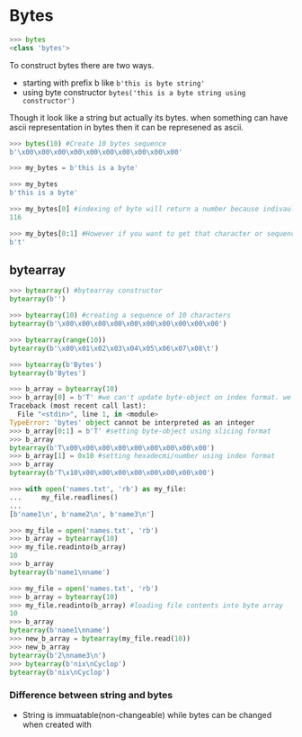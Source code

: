 # Bytes

```python
>>> bytes
<class 'bytes'>
```

To construct bytes there are two ways.

- starting with prefix b like `b'this is byte string'`
- using byte constructor `bytes('this is a byte string using constructor')`

Though it look like a string but actually its bytes. when something can have ascii representation in bytes then it can be represened as ascii.

```python
>>> bytes(10) #Create 10 bytes sequence
b'\x00\x00\x00\x00\x00\x00\x00\x00\x00\x00' 

>>> my_bytes = b'this is a byte'

>>> my_bytes
b'this is a byte'

>>> my_bytes[0] #indexing of byte will return a number because indivaul byte will always be a number. here 116 is ascii vaule for 't' character
116

>>> my_bytes[0:1] #However if you want to get that character or sequence you can use slicing notation.
b't'

```

## bytearray

```python
>>> bytearray() #bytearray constructor
bytearray(b'')

>>> bytearray(10) #creating a sequence of 10 characters
bytearray(b'\x00\x00\x00\x00\x00\x00\x00\x00\x00\x00')

>>> bytearray(range(10))
bytearray(b'\x00\x01\x02\x03\x04\x05\x06\x07\x08\t')

>>> bytearray(b'Bytes')
bytearray(b'Bytes')

>>> b_array = bytearray(10)
>>> b_array[0] = b'T' #we can't update byte-object on index format. we need to use slicing format to update 
Traceback (most recent call last):
  File "<stdin>", line 1, in <module>
TypeError: 'bytes' object cannot be interpreted as an integer
>>> b_array[0:1] = b'T' #setting byte-object using slicing format
>>> b_array
bytearray(b'T\x00\x00\x00\x00\x00\x00\x00\x00\x00')
>>> b_array[1] = 0x10 #setting hexadecmi/number using index format
>>> b_array
bytearray(b'T\x10\x00\x00\x00\x00\x00\x00\x00\x00')

>>> with open('names.txt', 'rb') as my_file:
...     my_file.readlines()
... 
[b'name1\n', b'name2\n', b'name3\n']

>>> my_file = open('names.txt', 'rb')
>>> b_array = bytearray(10)
>>> my_file.readinto(b_array)
10
>>> b_array
bytearray(b'name1\nname')

>>> my_file = open('names.txt', 'rb')
>>> b_array = bytearray(10)
>>> my_file.readinto(b_array) #loading file contents into byte array
10
>>> b_array
bytearray(b'name1\nname')
>>> new_b_array = bytearray(my_file.read(10))
>>> new_b_array
bytearray(b'2\nname3\n')
>>> bytearray(b'nix\nCyclop')
bytearray(b'nix\nCyclop')


```

### Difference between string and bytes

- String is immuatable(non-changeable) while bytes can be changed when created with 
